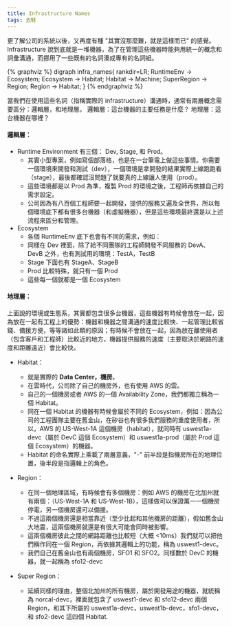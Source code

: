 ```yaml
---
title: Infrastructure Names
tags: 去魅
---
```

更了解公司的系統以後，又再度有種 "其實沒那麼難，就是這樣而已" 的感覺。
Infrastructure 說到底就是一堆機器，為了在管理這些機器時能夠用統一的概念和詞彙溝通，而挪用了一些既有的名詞湊成專有的名詞組。


{% graphviz %}
digraph infra_names{
    rankdir=LR;
    RuntimeEnv -> Ecosystem;
    Ecosystem -> Habitat;
    Habitat -> Machine;
    SuperRegion -> Region;
    Region -> Habitat;
}
{% endgraphviz %}

當我們在使用這些名詞（指稱實際的 infrastructure）溝通時，通常有兩層概念需要區分：邏輯層，和地理層。
邏輯層：這台機器的主要任務是什麼？
地理層：這台機器在哪裡？

#### 邏輯層：
* Runtime Environment 有三個： Dev, Stage, 和 Prod。
    *  其實小型專案，例如寫個部落格，也是在一台筆電上做這些事情。你需要一個環境來開發和測試（dev），一個環境是拿開發的結果實際上線跑跑看（stage），最後都確認沒問題了就要真的上線讓人使用（prod）。
    * 這些環境都是以 Prod 為準，複製 Prod 的環境之後，工程師再依據自己的需求設定。
    * 公司因為有八百個工程師要一起開發，提供的服務又遍及全世界，所以每個環境底下都有很多台機器（和虛擬機器），但是這些環境最終還是以上述流程來區分和管理。
* Ecosystem
    * 各個 RuntimeEnv 底下也會有不同的需求，例如：
    * 同樣在 Dev 裡面，除了給不同團隊的工程師開發不同服務的 DevA、DevB 之外，也有測試用的環境：TestA，TestB
    * Stage 下面也有 StageA、StageB
    * Prod 比較特殊，就只有一個 Prod
    * 這些每一個就都是一個 Ecosystem

#### 地理層：
上面說的環境或生態系，其實都包含很多台機器，這些機器有時候會放在一起，因為放在一起有工程上的優勢：機器和機器之間溝通的速度比較快、一起管理比較省錢、備援方便，等等諸如此類的原因；有時候不會放在一起，因為放在離使用者（包含客戶和工程師）比較近的地方，機器提供服務的速度（主要取決於網路的速度和距離遠近）會比較快。

* Habitat：
    * 就是實際的 **Data Center，機房**。
    * 在雲時代，公司除了自己的機房外，也有使用 AWS 的雲。
    * 自己的一個機房或者 AWS 的一個 Availability Zone，我們都獨立稱為一個 Habitat。
    * 同在一個 Habitat 的機器有時候會屬於不同的 Ecosystem，例如：因為公司的工程團隊主要在舊金山，在矽谷也有很多我們服務的重度使用者，所以，AWS 的 US-West-1A 這個機房（habitat），就同時有 uswest1a-devc（屬於 DevC 這個 Ecosystem）和 uswest1a-prod（屬於 Prod 這個 Ecosystem）的機器。
    * Habitat 的命名實際上乘載了兩層意義，"-" 前半段是指機房所在的地理位置，後半段是指邏輯上的角色。

* Region：
    * 在同一個地理區域，有時候會有多個機房：例如 AWS 的機房在北加州就有兩個：（US-West-1A 和 US-West-1B），這樣做可以保證萬一一個機房停電，另一個機房還可以備援。
    * 不過這兩個機房還是相當靠近（至少比起和其他機房的距離），假如舊金山大地震，這兩個機房就還是有很大可能會同時被影響。
    * 這兩個機房彼此之間的網路距離也比較短（大概 <10ms）我們就可以把他們稱作同在一個 Region，再依據其邏輯上的功能，稱為 uswest1-devc。
    * 我們自己在舊金山也有兩個機房，SFO1 和 SFO2。同樣數於 DevC 的機器，就一起稱為 sfo12-devc

* Super Region：
    * 延續同樣的理由，整個北加州的所有機房，屬於開發用途的機器，就統稱為 norcal-devc，裡面就包含了 uswest1-devc 和 sfo12-devc 兩個 Region，和其下所屬的 uswest1a-devc，uswest1b-devc，sfo1-devc，和 sfo2-devc 這四個 Habitat.
